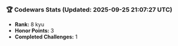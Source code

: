 ### 🏆 Codewars Stats (Updated: 2025-09-25 21:07:27 UTC)

- **Rank:** 8 kyu
- **Honor Points:** 3
- **Completed Challenges:** 1
